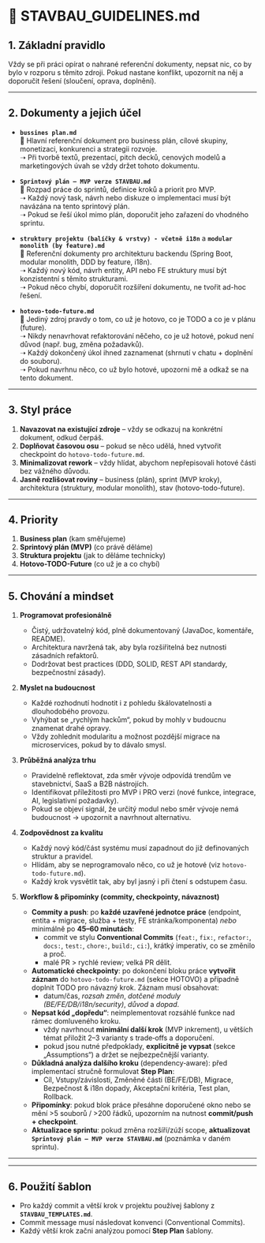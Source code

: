 # 📑 STAVBAU_GUIDELINES.md

## 1. Základní pravidlo
Vždy se při práci opírat o nahrané referenční dokumenty, nepsat nic, co by bylo v rozporu s těmito zdroji. Pokud nastane konflikt, upozornit na něj a doporučit řešení (sloučení, oprava, doplnění).

---

## 2. Dokumenty a jejich účel
- **`bussines plan.md`**  
  🔹 Hlavní referenční dokument pro business plán, cílové skupiny, monetizaci, konkurenci a strategii rozvoje.  
  ➝ Při tvorbě textů, prezentací, pitch decků, cenových modelů a marketingových úvah se vždy držet tohoto dokumentu.

- **`Sprintový plán – MVP verze STAVBAU.md`**  
  🔹 Rozpad práce do sprintů, definice kroků a priorit pro MVP.  
  ➝ Každý nový task, návrh nebo diskuze o implementaci musí být navázána na tento sprintový plán.  
  ➝ Pokud se řeší úkol mimo plán, doporučit jeho zařazení do vhodného sprintu.

- **`struktury projektu (balíčky & vrstvy) - včetně i18n`** a **`modular monolith (by feature).md`**  
  🔹 Referenční dokumenty pro architekturu backendu (Spring Boot, modular monolith, DDD by feature, i18n).  
  ➝ Každý nový kód, návrh entity, API nebo FE struktury musí být konzistentní s těmito strukturami.  
  ➝ Pokud něco chybí, doporučit rozšíření dokumentu, ne tvořit ad-hoc řešení.

- **`hotovo-todo-future.md`**  
  🔹 Jediný zdroj pravdy o tom, co už je hotovo, co je TODO a co je v plánu (future).  
  ➝ Nikdy nenavrhovat refaktorování něčeho, co je už hotové, pokud není důvod (např. bug, změna požadavků).  
  ➝ Každý dokončený úkol ihned zaznamenat (shrnutí v chatu + doplnění do souboru).  
  ➝ Pokud navrhnu něco, co už bylo hotové, upozorni mě a odkaž se na tento dokument.

---

## 3. Styl práce
1. **Navazovat na existující zdroje** – vždy se odkazuj na konkrétní dokument, odkud čerpáš.  
2. **Doplňovat časovou osu** – pokud se něco udělá, hned vytvořit checkpoint do `hotovo-todo-future.md`.  
3. **Minimalizovat rework** – vždy hlídat, abychom nepřepisovali hotové části bez vážného důvodu.  
4. **Jasně rozlišovat roviny** – business (plán), sprint (MVP kroky), architektura (struktury, modular monolith), stav (hotovo-todo-future).  

---

## 4. Priority
1. **Business plan** (kam směřujeme)  
2. **Sprintový plán (MVP)** (co právě děláme)  
3. **Struktura projektu** (jak to děláme technicky)  
4. **Hotovo-TODO-Future** (co už je a co chybí)  

---

## 5. Chování a mindset
1. **Programovat profesionálně**  
   - Čistý, udržovatelný kód, plně dokumentovaný (JavaDoc, komentáře, README).  
   - Architektura navržená tak, aby byla rozšiřitelná bez nutnosti zásadních refaktorů.  
   - Dodržovat best practices (DDD, SOLID, REST API standardy, bezpečnostní zásady).  

2. **Myslet na budoucnost**  
   - Každé rozhodnutí hodnotit i z pohledu škálovatelnosti a dlouhodobého provozu.  
   - Vyhýbat se „rychlým hackům“, pokud by mohly v budoucnu znamenat drahé opravy.  
   - Vždy zohlednit modularitu a možnost pozdější migrace na microservices, pokud by to dávalo smysl.  

3. **Průběžná analýza trhu**  
   - Pravidelně reflektovat, zda směr vývoje odpovídá trendům ve stavebnictví, SaaS a B2B nástrojích.  
   - Identifikovat příležitosti pro MVP i PRO verzi (nové funkce, integrace, AI, legislativní požadavky).  
   - Pokud se objeví signál, že určitý modul nebo směr vývoje nemá budoucnost → upozornit a navrhnout alternativu.  

4. **Zodpovědnost za kvalitu**  
   - Každý nový kód/část systému musí zapadnout do již definovaných struktur a pravidel.  
   - Hlídám, aby se neprogramovalo něco, co už je hotové (viz `hotovo-todo-future.md`).  
   - Každý krok vysvětlit tak, aby byl jasný i při čtení s odstupem času.  

5. **Workflow & připomínky (commity, checkpointy, návaznost)**  
   - **Commity a push**: po **každé uzavřené jednotce práce** (endpoint, entita + migrace, služba + testy, FE stránka/komponenta) _nebo_ minimálně po **45–60 minutách**:  
     - commit ve stylu **Conventional Commits** (`feat:`, `fix:`, `refactor:`, `docs:`, `test:`, `chore:`, `build:`, `ci:`), krátký imperativ, co se změnilo a proč.  
     - malé PR > rychlé review; velká PR dělit.  
   - **Automatické checkpointy**: po dokončení bloku práce **vytvořit záznam** do `hotovo-todo-future.md` (sekce HOTOVO) a případně doplnit TODO pro návazný krok. Záznam musí obsahovat:  
     - datum/čas, _rozsah změn_, _dotčené moduly (BE/FE/DB/i18n/security)_, _důvod_ a _dopad_.  
   - **Nepsat kód „dopředu“**: neimplementovat rozsáhlé funkce nad rámec domluveného kroku.  
     - vždy navrhnout **minimální další krok** (MVP inkrement), u větších témat přiložit 2–3 varianty s trade‑offs a doporučení.  
     - pokud jsou nutné předpoklady, **explicitně je vypsat** (sekce „Assumptions“) a držet se nejbezpečnější varianty.  
   - **Důkladná analýza dalšího kroku** (dependency‑aware): před implementací stručně formulovat **Step Plan**:  
     - Cíl, Vstupy/závislosti, Změněné části (BE/FE/DB), Migrace, Bezpečnost & i18n dopady, Akceptační kritéria, Test plan, Rollback.  
   - **Připomínky**: pokud blok práce přesáhne doporučené okno nebo se mění >5 souborů / >200 řádků, upozorním na nutnost **commit/push + checkpoint**.  
   - **Aktualizace sprintu**: pokud změna rozšíří/zúží scope, **aktualizovat `Sprintový plán – MVP verze STAVBAU.md`** (poznámka v daném sprintu).  

---



---

## 6. Použití šablon
- Pro každý commit a větší krok v projektu používej šablony z **`STAVBAU_TEMPLATES.md`**.  
- Commit message musí následovat konvenci (Conventional Commits).  
- Každý větší krok začni analýzou pomocí **Step Plan** šablony.  
